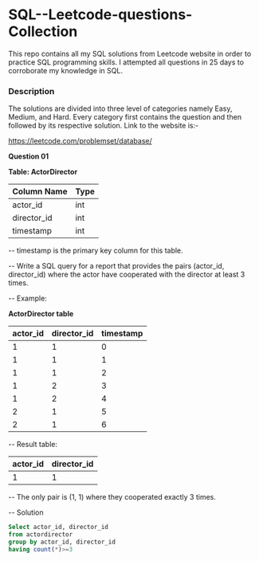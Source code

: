 # SQL--Leetcode-questions-Collection

This repo contains all my SQL solutions from Leetcode website in order to practice SQL programming skills. I attempted all questions in 25 days to corroborate my knowledge in SQL.

### Description

The solutions are divided into three level of categories namely Easy, Medium, and Hard. Every category first contains the question and then followed by its respective solution. Link to the website is:-

https://leetcode.com/problemset/database/
 
**Question 01**

**Table: ActorDirector**

| Column Name | Type |
|-------------|------|
| actor_id    | int  |
| director_id | int  |
| timestamp   | int  |



-- timestamp is the primary key column for this table.
 

-- Write a SQL query for a report that provides the pairs (actor_id, director_id) where the actor have cooperated with the director at least 3 times.

-- Example:

**ActorDirector table**


             
   | actor_id    | director_id | timestamp   |             
   |-------------|-------------|-------------|
   | 1           | 1           | 0           |
   | 1           | 1           | 1           |
   | 1           | 1           | 2           |
   | 1           | 2           | 3           |
   | 1           | 2           | 4           |
   | 2           | 1           | 5           |
   | 2           | 1           | 6           |
  


--    Result table:


   | actor_id    | director_id |
   |-------------|-------------|
   | 1           | 1           |
   


-- The only pair is (1, 1) where they cooperated exactly 3 times.

-- Solution 
``` sql
Select actor_id, director_id
from actordirector
group by actor_id, director_id
having count(*)>=3






